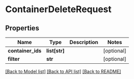 # ContainerDeleteRequest

## Properties
Name | Type | Description | Notes
------------ | ------------- | ------------- | -------------
**container_ids** | **list[str]** |  | [optional] 
**filter** | **str** |  | [optional] 

[[Back to Model list]](../README.md#documentation-for-models) [[Back to API list]](../README.md#documentation-for-api-endpoints) [[Back to README]](../README.md)


